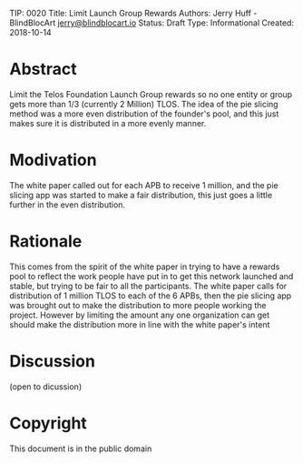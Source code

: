 TIP: 0020
Title: Limit Launch Group Rewards
Authors: Jerry Huff - BlindBlocArt <jerry@blindblocart.io>
Status: Draft
Type: Informational
Created: 2018-10-14

# Abstract

Limit the Telos Foundation Launch Group rewards so no one entity or group gets more than 1/3 (currently 2 Million) TLOS.
The idea of the pie slicing method was a more even distribution of the founder's pool, and this just makes sure 
it is distributed in a more evenly manner.

# Modivation

The white paper called out for each APB to receive 1 million, and the pie slicing app was started to make a fair distribution, 
this just goes a little further in the even distribution.

# Rationale

This comes from the spirit of the white paper in trying to have a rewards pool to reflect the work people have put in to 
get this network launched and stable, but trying to be fair to all the participants. The white paper calls for distribution of
1 million TLOS to each of the 6 APBs, then the pie slicing app was brought out to make the distribution to more people working
the project. However by limiting the amount any one organization can get should make the distribution more in line with the
white paper's intent

# Discussion

(open to dicussion)

# Copyright

This document is in the public domain
